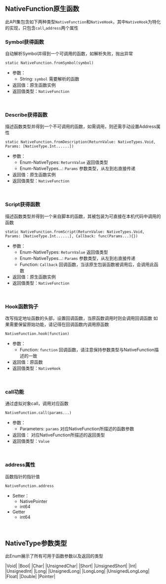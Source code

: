 ## NativeFunction原生函数

此API集包含如下两种类型`NativeFunction`和`NativeHook`，其中`NativeHook`为特化的实现，只包含`call`,`address`两个属性

### Symbol获得函数

自动解析Symbol并得到一个可调用的函数，如解析失败，抛出异常

`static NativeFunction.fromSymbol(symbol)`

- 参数：
  - String: `symbol`
    需要解析的函数
- 返回值：原生函数实例
- 返回值类型：`NativeFunction`

<br>

### Describe获得函数

描述函数类型并得到一个不可调用的函数，如需调用，则还需手动设置Address属性

`static NativeFunction.fromDescription(ReturnValue: NativeTypes.Void, Params: [NativeType.Int......])`

- 参数：
  - Enum-NativeTypes: `ReturnValue`
    返回值类型
  - Enum-NativeTypes...: `Params`
    参数类型，从左到右直接传递
- 返回值：原生函数实例
- 返回值类型：`NativeFunction`

<br>

### Script获得函数

描述函数类型并得到一个来自脚本的函数，其被包装为可直接在本机代码中调用的函数

`static NativeFunction.fromScript(ReturnValue: NativeTypes.Void, Params: [NativeType.Int......], Callback: func(Params...){})`

- 参数：
  - Enum-NativeTypes: `ReturnValue`
    返回值类型
  - Enum-NativeTypes...: `Params`
    参数类型，从左到右直接传递
  - Function: `Callback`
    回调函数，当该原生包装函数被调用后，会调用此函数
- 返回值：原生函数实例
- 返回值类型：`NativeFunction`

<br>

### Hook函数钩子

改写指定地址函数的头部，设置回调函数，当原函数调用时则会调用回调函数
如果需要保留原始功能，请记得在回调函数内调用原函数

`NativeFunction.hook(function)`

- 参数：
  - Function: `function`
    回调函数，请注意保持参数类型与NativeFunction描述的一致
- 返回值：原函数
- 返回值类型：`NativeHook`

<br>

### call功能

通过虚拟对象call，调用对应函数

`NativeFunction.call(params...)`

- 参数：
  - Parameters: `params`
    对应NativeFunction所描述的函数参数
- 返回值：  对应NativeFunction所描述的返回类型
- 返回值类型：`Value`

<br>

### address属性

函数指针的指针值

`NativeFunction.address`

- Setter：
  - NativePointer
  - int64
- Getter
  - int64

<br>

## NativeType参数类型

此Enum展示了所有可用于函数参数以及返回的类型

|Void|
|Bool|
|Char|
|UnsignedChar|
|Short|
|UnsignedShort|
|Int|
|UnsignedInt|
|Long|
|UnsignedLong|
|LongLong|
|UnsignedLongLong|
|Float|
|Double|
|Pointer|

<br>